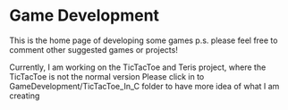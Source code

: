 # Game Development
This is the home page of developing some games
p.s. please feel free to comment other suggested games or projects!

Currently, I am working on the TicTacToe and Teris project, where the TicTacToe is not the normal version
Please click in to GameDevelopment/TicTacToe_In_C folder to have more idea of what I am creating

